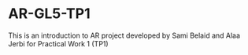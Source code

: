 # AR-GL5-TP1
This is an introduction to AR project developed by Sami Belaid and Alaa Jerbi  for Practical Work 1 (TP1)
